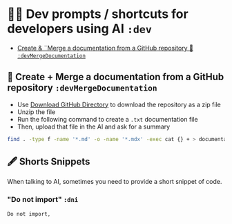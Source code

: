 # 🧑‍💻 Dev prompts / shortcuts for developers using AI `:dev`

- [Create \& ¨Merge a documentation from a GitHub repository 🧙 `:devMergeDocumentation`](#create--merge-a-documentation-from-a-github-repository--devmergedocumentation)

## 🧙 Create + Merge a documentation from a GitHub repository `:devMergeDocumentation`

- Use [Download GitHub Directory](https://download-directory.github.io/) to download the repository as a zip file
- Unzip the file
- Run the following command to create a `.txt` documentation file
- Then, upload that file in the AI and ask for a summary

```bash
find . -type f -name '*.md' -o -name '*.mdx' -exec cat {} + > documentation.txt
```

## 🖋️ Shorts Snippets

When talking to AI, sometimes you need to provide a short snippet of code.

### "Do not import" `:dni`

```text
Do not import, 
```
